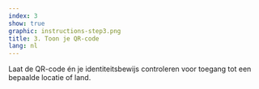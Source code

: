 ```yaml
---
index: 3
show: true
graphic: instructions-step3.png
title: 3. Toon je QR-code
lang: nl
---
```

Laat de QR-code én je identiteitsbewijs controleren voor toegang tot een bepaalde locatie of land.
